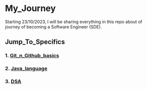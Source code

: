 # My_Journey
Starting 23/10/2023, I will be sharing everything in this repo about of journey of becoming a Software Engineer (SDE).

## Jump_To_Specifics

###  1. [Git_n_Github_basics](https://github.com/Abhishekraina7/My_Journey/tree/main/01.Github_basics)
###  2. [Java_language](https://github.com/Abhishekraina7/My_Journey/tree/main/02.%20Java_basics)
###  3. [DSA](https://github.com/Abhishekraina7/My_Journey/tree/main/03.%20Data%20Structures%20and%20Algorithms)
